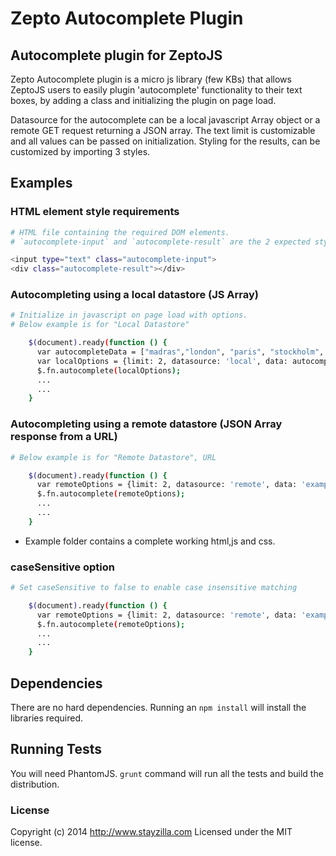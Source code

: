# Zepto Autocomplete Plugin

## Autocomplete plugin for ZeptoJS

Zepto Autocomplete plugin is a micro js library (few KBs) that allows ZeptoJS users to easily plugin 'autocomplete' functionality to their text boxes, by adding a class and initializing the plugin on page load.

Datasource for the autocomplete can be a local javascript Array object or a remote GET request returning a JSON array. The text limit is customizable and all values can be passed on initialization. Styling for the results, can be customized by importing 3 styles.

## Examples
### HTML element style requirements

```bash
# HTML file containing the required DOM elements.
# `autocomplete-input` and `autocomplete-result` are the 2 expected styles for input and output respectively.

<input type="text" class="autocomplete-input">
<div class="autocomplete-result"></div>
```

### Autocompleting using a local datastore (JS Array)

```bash
# Initialize in javascript on page load with options.
# Below example is for "Local Datastore"

    $(document).ready(function () {
      var autocompleteData = ["madras","london", "paris", "stockholm", "delhi", "madrid", "madurai"];
      var localOptions = {limit: 2, datasource: 'local', data: autocompleteData};
      $.fn.autocomplete(localOptions);
      ...
      ...
    }
```

### Autocompleting using a remote datastore (JSON Array response from a URL)

```bash
# Below example is for "Remote Datastore", URL

    $(document).ready(function () {
      var remoteOptions = {limit: 2, datasource: 'remote', data: 'example.json?keyword='};
      $.fn.autocomplete(remoteOptions);
      ...
      ...
    }
```
* Example folder contains a complete working html,js and css.

### caseSensitive option

```bash
# Set caseSensitive to false to enable case insensitive matching

    $(document).ready(function () {
      var remoteOptions = {limit: 2, datasource: 'remote', data: 'example.json?keyword=', caseSensitive: false};
      $.fn.autocomplete(remoteOptions);
      ...
      ...
    }
```

## Dependencies
There are no hard dependencies. Running an `npm install` will install the libraries required.

## Running Tests
You will need PhantomJS. `grunt` command will run all the tests and build the distribution.

### License
Copyright (c) 2014 http://www.stayzilla.com
Licensed under the MIT license.
